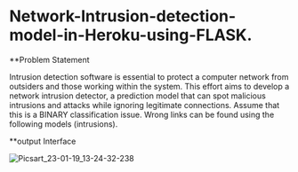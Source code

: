 # Network-Intrusion-detection-model-in-Heroku-using-FLASK.
**Problem Statement


Intrusion detection software is essential to protect a computer network from outsiders and those working within the system. This effort aims to develop a network intrusion detector, a prediction model that can spot malicious intrusions and attacks while ignoring legitimate connections. Assume that this is a BINARY classification issue. Wrong links can be found using the following models (intrusions).


**output Interface

![Picsart_23-01-19_13-24-32-238](https://user-images.githubusercontent.com/122222645/213391527-0024d223-29e6-4add-93bf-0ffdeb2da381.jpg)
